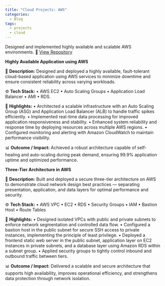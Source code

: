 ```yaml
---
title: "Cloud Projects: AWS"
categories:
  - Blog
tags:
  - projects
  - cloud
---
```


Designed and implemented highly available and scalable AWS environments.
🔗 [View Repository]([#](https://github.com/tricia-ai/aws_architechture_diagrams.git))

**Highly Available Application using AWS**

🧩 **Description:** 
Designed and deployed a highly available, fault-tolerant cloud-based application using AWS services to minimize downtime and ensure consistent reliability across varying workloads.  

⚙️ **Tech Stack:** 
• AWS EC2 • Auto Scaling Groups • Application Load Balancer • AMI • RDS.  

🚀 **Highlights:**
• Architected a scalable infrastructure with an Auto Scaling Group (ASG) and Application Load Balancer (ALB) to handle traffic spikes efficiently.
• Implemented real-time data processing for improved application responsiveness and stability.
• Enhanced system reliability and response time by deploying resources across multiple AWS regions.
• Configured monitoring and alerting with Amazon CloudWatch to maintain performance visibility.  

📊 **Outcome / Impact:** 
Achieved a robust architecture capable of self-healing and auto-scaling during peak demand, ensuring 99.9% application uptime and optimized performance.

**Three-Tier Architecture in AWS**

🧩 **Description:** 
Built and deployed a secure three-tier architecture on AWS to demonstrate cloud network design best practices — separating presentation, application, and data layers for optimal performance and security.

⚙️ **Tech Stack:** 
• AWS VPC • EC2 • RDS • Security Groups • IAM • Bastion Host • Route Tables

🚀 **Highlights:** 
• Designed isolated VPCs with public and private subnets to enforce network segmentation and controlled data flow.
• Configured a bastion host in the public subnet for secure SSH access to private instances, implementing the principle of least privilege.
• Deployed a frontend static web server in the public subnet, application layer on EC2 instances in private subnets, and a database layer using Amazon RDS within a subnet group.
• Applied security groups to tightly control inbound and outbound traffic between tiers.

📊 **Outcome / Impact:** 
Delivered a scalable and secure architecture that supports high availability, improves operational efficiency, and strengthens data protection through network isolation.



